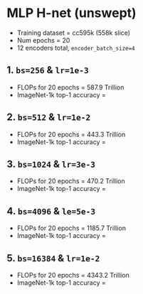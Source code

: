 # MLP H-net (unswept)

- Training dataset = cc595k (558k slice)
- Num epochs = 20
- 12 encoders total, `encoder_batch_size=4`

## 1. `bs=256` & `lr=1e-3`

- FLOPs for 20 epochs = 587.9 Trillion
- ImageNet-1k top-1 accuracy = 

## 2. `bs=512` & `lr=1e-2`

- FLOPs for 20 epochs = 443.3 Trillion
- ImageNet-1k top-1 accuracy = 

## 3. `bs=1024` & `lr=3e-3`

- FLOPs for 20 epochs = 470.2 Trillion
- ImageNet-1k top-1 accuracy = 

## 4. `bs=4096` & `le=5e-3`

- FLOPs for 20 epochs = 1185.7 Trillion
- ImageNet-1k top-1 accuracy = 

## 5. `bs=16384` & `lr=1e-2`

- FLOPs for 20 epochs = 4343.2 Trillion
- ImageNet-1k top-1 accuracy = 
